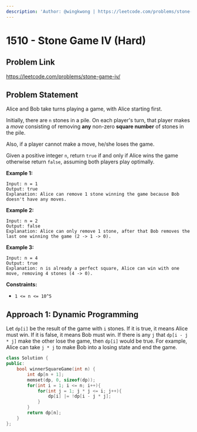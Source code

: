 ```yaml
---
description: 'Author: @wingkwong | https://leetcode.com/problems/stone-game-iv/'
---
```


# 1510 - Stone Game IV (Hard)

## Problem Link

https://leetcode.com/problems/stone-game-iv/

## Problem Statement

Alice and Bob take turns playing a game, with Alice starting first.

Initially, there are `n` stones in a pile. On each player's turn, that player makes a _move_ consisting of removing **any** non-zero **square number** of stones in the pile.

Also, if a player cannot make a move, he/she loses the game.

Given a positive integer `n`, return `true` if and only if Alice wins the game otherwise return `false`, assuming both players play optimally.

**Example 1:**

```
Input: n = 1
Output: true
Explanation: Alice can remove 1 stone winning the game because Bob doesn't have any moves.
```

**Example 2:**

```
Input: n = 2
Output: false
Explanation: Alice can only remove 1 stone, after that Bob removes the last one winning the game (2 -> 1 -> 0).
```

**Example 3:**

```
Input: n = 4
Output: true
Explanation: n is already a perfect square, Alice can win with one move, removing 4 stones (4 -> 0).
```

**Constraints:**

* `1 <= n <= 10^5`

## Approach 1: Dynamic Programming

Let `dp[i]` be the result of the game with `i` stones. If it is true, it means Alice must win. If it is false, it means Bob must win. If there is any `j` that `dp[i - j * j]` make the other lose the game, then `dp[i]` would be true. For example, Alice can take `j * j` to make Bob into a losing state and end the game.

<SolutionAuthor name="@wingkwong"/>

```cpp
class Solution {
public:
    bool winnerSquareGame(int n) {
        int dp[n + 1];
        memset(dp, 0, sizeof(dp));
        for(int i = 1; i <= n; i++){
            for(int j = 1; j * j <= i; j++){
                dp[i] |= !dp[i - j * j];
            }
        }
        return dp[n];
    }
};
```
